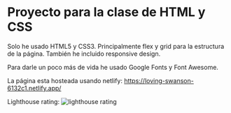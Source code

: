 # Proyecto para la clase de HTML y CSS
Solo he usado HTML5 y CSS3. Principalmente flex y grid para la estructura de la página.
También he incluido responsive design.

Para darle un poco más de vida he usado Google Fonts y Font Awesome.

La página esta hosteada usando netlify: https://loving-swanson-6132c1.netlify.app/

Lighthouse rating:
![lighthouse rating](https://github.com/bgdnvk/uned-msc-html/tree/master/media/lighthouse.png?raw=true)

